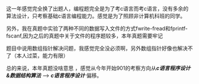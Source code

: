 这一年感觉完全换了出题人，编程题完全是为了考c语言而考c语言，没有多余的算法设计，只考察基础c语言编程能力。感觉是为了照顾非计算机科班的同学。

另外，我在真题中实验了两种不同的数据写入文件的方式fwrite-fread和fprintf-fscanf,因为之后的真题中关于文件的程序题较多，本年真题需要牢记

题目中说用数组指针解决问题，我感觉完全没必须啊，另外数组指针好像也解决不了（本人过菜，能力有限）

总的来说，本年真题没啥意思 ，感觉从今年开始901的考察方向从***c语言程序设计&数据结构算法*** --> ***c语言程序设计*** 偏移。